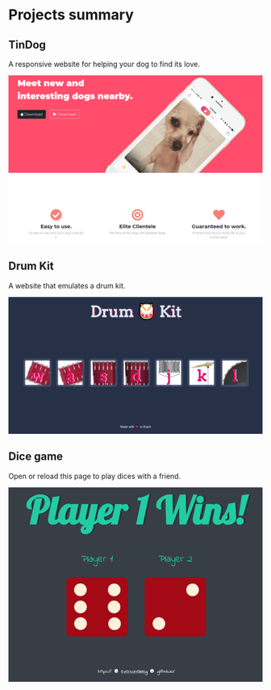 # Projects summary

## TinDog

A responsive website for helping your dog to find its love.

![TinDog website screenshot](./readme-images/tindog.png)

## Drum Kit

A website that emulates a drum kit.

![Drum kit website screenshot](./readme-images/drumkit.png)

## Dice game

Open or reload this page to play dices with a friend.

![Dice game website screenshot](./readme-images/dices.png)
